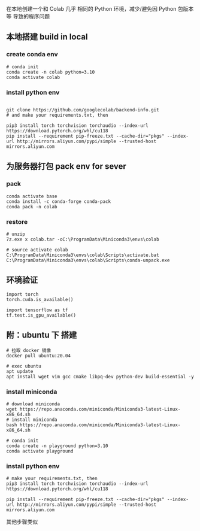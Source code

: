 在本地创建一个和 Colab 几乎 相同的 Python 环境，减少/避免因 Python 包版本等 导致的程序问题

## 本地搭建 build in local 

### create conda env

```
# conda init
conda create -n colab python=3.10
conda activate colab
```

### install python env

```

git clone https://github.com/googlecolab/backend-info.git
# and make your requirements.txt, then

pip3 install torch torchvision torchaudio --index-url https://download.pytorch.org/whl/cu118
pip install --requirement pip-freeze.txt --cache-dir="pkgs" --index-url http://mirrors.aliyun.com/pypi/simple --trusted-host mirrors.aliyun.com
```


## 为服务器打包 pack env for sever

### pack

```
conda activate base
conda install -c conda-forge conda-pack
conda pack -n colab
```

### restore

```
# unzip
7z.exe x colab.tar -oC:\ProgramData\Miniconda3\envs\colab

# source activate colab
C:\ProgramData\Miniconda3\envs\colab\Scripts\activate.bat
C:\ProgramData\Miniconda3\envs\colab\Scripts\conda-unpack.exe
```

## 环境验证 

```
import torch
torch.cuda.is_available()

import tensorflow as tf
tf.test.is_gpu_available()
```


## 附：ubuntu 下 搭建

```
# 拉取 docker 镜像
docker pull ubuntu:20.04

# exec ubuntu
apt update
apt install wget vim gcc cmake libpq-dev python-dev build-essential -y

```

### install miniconda

```
# download miniconda 
wget https://repo.anaconda.com/miniconda/Miniconda3-latest-Linux-x86_64.sh
# install miniconda 
bash https://repo.anaconda.com/miniconda/Miniconda3-latest-Linux-x86_64.sh

# conda init
conda create -n playground python=3.10
conda activate playground

```

### install python env

```
# make your requirements.txt, then
pip3 install torch torchvision torchaudio --index-url https://download.pytorch.org/whl/cu118

pip install --requirement pip-freeze.txt --cache-dir="pkgs" --index-url http://mirrors.aliyun.com/pypi/simple --trusted-host mirrors.aliyun.com
```

其他步骤类似

